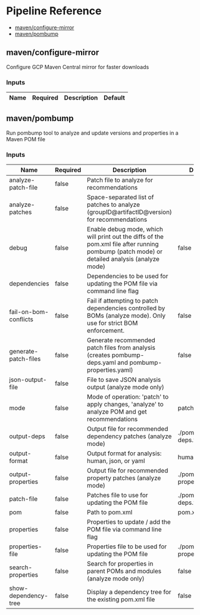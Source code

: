 <!-- start:pipeline-reference-gen -->
# Pipeline Reference


- [maven/configure-mirror](#mavenconfigure-mirror)
- [maven/pombump](#mavenpombump)

## maven/configure-mirror

Configure GCP Maven Central mirror for faster downloads

### Inputs

| Name | Required | Description | Default |
| ---- | -------- | ----------- | ------- |

## maven/pombump

Run pombump tool to analyze and update versions and properties in a Maven POM file

### Inputs

| Name | Required | Description | Default |
| ---- | -------- | ----------- | ------- |
| analyze-patch-file | false | Patch file to analyze for recommendations  |  |
| analyze-patches | false | Space-separated list of patches to analyze (groupID@artifactID@version) for recommendations  |  |
| debug | false | Enable debug mode, which will print out the diffs of the pom.xml file after running pombump (patch mode) or detailed analysis (analyze mode)  | false |
| dependencies | false | Dependencies to be used for updating the POM file via command line flag  |  |
| fail-on-bom-conflicts | false | Fail if attempting to patch dependencies controlled by BOMs (analyze mode). Only use for strict BOM enforcement.  | false |
| generate-patch-files | false | Generate recommended patch files from analysis (creates pombump-deps.yaml and pombump-properties.yaml)  | false |
| json-output-file | false | File to save JSON analysis output (analyze mode only)  |  |
| mode | false | Mode of operation: 'patch' to apply changes, 'analyze' to analyze POM and get recommendations  | patch |
| output-deps | false | Output file for recommended dependency patches (analyze mode)  | ./pombump-deps.yaml |
| output-format | false | Output format for analysis: human, json, or yaml  | human |
| output-properties | false | Output file for recommended property patches (analyze mode)  | ./pombump-properties.yaml |
| patch-file | false | Patches file to use for updating the POM file  | ./pombump-deps.yaml |
| pom | false | Path to pom.xml  | pom.xml |
| properties | false | Properties to update / add the POM file via command line flag  |  |
| properties-file | false | Properties file to be used for updating the POM file  | ./pombump-properties.yaml |
| search-properties | false | Search for properties in parent POMs and modules (analyze mode only)  | false |
| show-dependency-tree | false | Display a dependency tree for the existing pom.xml file | false |


<!-- end:pipeline-reference-gen -->
